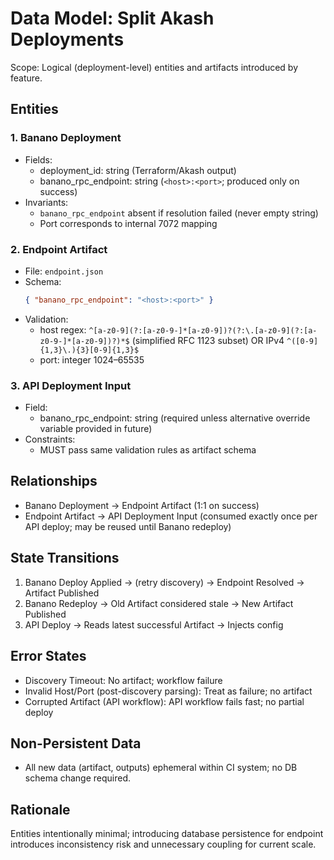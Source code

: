 # Data Model: Split Akash Deployments

Scope: Logical (deployment-level) entities and artifacts introduced by feature.

## Entities

### 1. Banano Deployment
- Fields:
  - deployment_id: string (Terraform/Akash output)
  - banano_rpc_endpoint: string (`<host>:<port>`; produced only on success)
- Invariants:
  - `banano_rpc_endpoint` absent if resolution failed (never empty string)
  - Port corresponds to internal 7072 mapping

### 2. Endpoint Artifact
- File: `endpoint.json`
- Schema:
  ```json
  { "banano_rpc_endpoint": "<host>:<port>" }
  ```
- Validation:
  - host regex: `^[a-z0-9](?:[a-z0-9-]*[a-z0-9])?(?:\.[a-z0-9](?:[a-z0-9-]*[a-z0-9])?)*$` (simplified RFC 1123 subset) OR IPv4 `^([0-9]{1,3}\.){3}[0-9]{1,3}$`
  - port: integer 1024–65535

### 3. API Deployment Input
- Field:
  - banano_rpc_endpoint: string (required unless alternative override variable provided in future)
- Constraints:
  - MUST pass same validation rules as artifact schema

## Relationships
- Banano Deployment -> Endpoint Artifact (1:1 on success)
- Endpoint Artifact -> API Deployment Input (consumed exactly once per API deploy; may be reused until Banano redeploy)

## State Transitions
1. Banano Deploy Applied → (retry discovery) → Endpoint Resolved → Artifact Published
2. Banano Redeploy → Old Artifact considered stale → New Artifact Published
3. API Deploy → Reads latest successful Artifact → Injects config

## Error States
- Discovery Timeout: No artifact; workflow failure
- Invalid Host/Port (post-discovery parsing): Treat as failure; no artifact
- Corrupted Artifact (API workflow): API workflow fails fast; no partial deploy

## Non-Persistent Data
- All new data (artifact, outputs) ephemeral within CI system; no DB schema change required.

## Rationale
Entities intentionally minimal; introducing database persistence for endpoint introduces inconsistency risk and unnecessary coupling for current scale.
